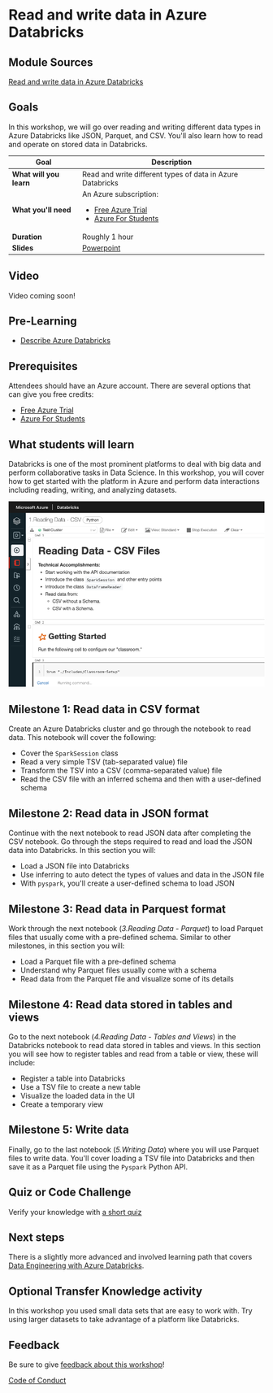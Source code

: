 # Read and write data in Azure Databricks

## Module Sources

[Read and write data in Azure Databricks](https://docs.microsoft.com/learn/modules/read-write-data-azure-databricks/?WT.mc_id=academic-56680-alfredodeza)

## Goals

In this workshop, we will go over reading and writing different data types in Azure Databricks like JSON, Parquet, and CSV. You'll also learn how to read and operate on stored data in Databricks.

| **Goal**              | Description                                    |
| ----------------------------- | --------------------------------------------------------------------- |
| **What will you learn**       | Read and write different types of data in Azure Databricks |
| **What you'll need**          | An Azure subscription: <ul><li>[Free Azure Trial](https://azure.microsoft.com/free/?WT.mc_id=academic-56680-alfredodeza)</li> <li>[Azure For Students](https://azure.microsoft.com/free/students/?WT.mc_id=academic-56680-alfredodeza)</li></ul>                                          |
| **Duration**                                      | Roughly 1 hour |
| **Slides**                                        | [Powerpoint](slides.pptx)                                                                                      |

## Video

Video coming soon!

## Pre-Learning

- [Describe Azure Databricks](https://docs.microsoft.com/learn/modules/describe-azure-databricks/?WT.mc_id=academic-56680-alfredodeza)

## Prerequisites

Attendees should have an Azure account. There are several options that can give you free credits:

- [Free Azure Trial](https://azure.microsoft.com/free/?WT.mc_id=academic-56680-alfredodeza)
- [Azure For Students](https://azure.microsoft.com/free/students/?WT.mc_id=academic-56680-alfredodeza)


## What students will learn

Databricks is one of the most prominent platforms to deal with big data and perform collaborative tasks in Data Science. In this workshop, you will cover how to get started with the platform in Azure and perform data interactions including reading, writing, and analyzing datasets.

![Image of a Databricks workspace](images/workspace.png)

## Milestone 1: Read data in CSV format

Create an Azure Databricks cluster and go through the notebook to read data. This notebook will cover the following:

- Cover the `SparkSession` class
- Read a very simple TSV (tab-separated value) file
- Transform the TSV into a CSV (comma-separated value) file
- Read the CSV file with an inferred schema and then with a user-defined schema


## Milestone 2: Read data in JSON format

Continue with the next notebook to read JSON data after completing the CSV notebook. Go through the steps required to read and load the JSON data into Databricks. In this section you will:

- Load a JSON file into Databricks
- Use inferring to auto detect the types of values and data in the JSON file
- With `pyspark`, you'll create a user-defined schema to load JSON

## Milestone 3: Read data in Parquest format

Work through the next notebook (_3.Reading Data - Parquet_) to load Parquet files that usually come with a pre-defined schema. Similar to other milestones, in this section you will:

- Load a Parquet file with a pre-defined schema
- Understand why Parquet files usually come with a schema
- Read data from the Parquet file and visualize some of its details


## Milestone 4: Read data stored in tables and views

Go to the next notebook (_4.Reading Data - Tables and Views_) in the Databricks notebook to read data stored in tables and views. In this section you will see how to register tables and read from a table or view, these will include:

- Register a table into Databricks
- Use a TSV file to create a new table
- Visualize the loaded data in the UI
- Create a temporary view

## Milestone 5: Write data

Finally, go to the last notebook (_5.Writing Data_) where you will use Parquet files to write data. You'll cover loading a TSV file into Databricks and then save it as a Parquet file using the `Pyspark` Python API.


## Quiz or Code Challenge

Verify your knowledge with [a short quiz](https://docs.microsoft.com/learn/modules/read-write-data-azure-databricks/8-knowledge-check?WT.mc_id=academic-56680-alfredodeza)

## Next steps

There is a slightly more advanced and involved learning path that covers [Data Engineering with Azure Databricks](https://docs.microsoft.com/learn/paths/data-engineer-azure-databricks/?WT.mc_id=academic-56680-alfredodeza).

## Optional Transfer Knowledge activity

In this workshop you used small data sets that are easy to work with. Try using larger datasets to take advantage of a platform like Databricks.

## Feedback

Be sure to give [feedback about this workshop](https://forms.office.com/r/MdhJWMZthR)!

[Code of Conduct](CODE_OF_CONDUCT.md)
